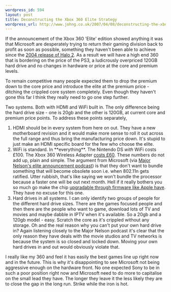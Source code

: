 ```yaml
---
wordpress_id: 594
layout: post
title: Deconstructing the Xbox 360 Elite Strategy
wordpress_url: http://www.johng.co.uk/2007/04/08/deconstructing-the-xbox-360-elite-strategy/
---
```

If the announcement of the Xbox 360 'Elite' edition showed anything it was that Microsoft are desperately trying to return their gaming division back to profit as soon as possible, something they haven't been able to achieve since the <a href="http://www.gamesindustry.biz/content_page.php?aid=6521">2004 release of Halo 2</a>. As a result we will have a high end 360 that is bordering on the price of the PS3, a ludicrously overpriced 120GB hard drive and no changes in hardware or price at the core and premium levels.

To remain competitive many people expected them to drop the premium down to the core price and introduce the elite at the premium price - ditching the crippled core system completely. Even though they haven't gone this far I think they really need to go one step further.

Two systems. Both with HDMI and WiFi built in. The only difference being the hard drive size - one is 20gb and the other is 120GB, at current core and premium price points. To address these points separately,

<ol>
	<li>HDMI should be in every system from here on out. They have a new motherboard revision and it would make more sense to roll it out across the full range and thus bring the manufacturing price down. It's stupid to just make an HDMI specific board for the few who choose the elite.</li>
	<li>WiFi is standard. In **everything**. The Nintendo DS <em>with</em> WiFi costs £100. The Xbox 360 Wireless Adapter <a href="http://www.game.co.uk/ViewProduct.aspx?cat=11275&amp;mid=327033">costs £60</a>. These numbers do not add up, plain and simple. The argument from Microsoft (via <a href="http://www.majornelson.com/archive/2007/03/27/the-one-about-the-xbox-360-elite.aspx">Major Nelson's elite announcement podcast</a>) is that they don't want to bundle something that will become obsolete soon i.e. when 802.11n gets ratified. Utter rubbish, that's like saying we won't bundle the processor because a faster one will be out next month. Hell if it really bothers you so much go make the chip <a href="http://store.apple.com/1-800-MY-APPLE/WebObjects/AppleStore.woa/wa/RSLID?mco=5F31E0A1&amp;nplm=D4141ZM%2FA">upgradable through firmware like Apple have</a>. They have no excuse for this one.</li>
	<li>Hard drives in all systems. I can only identify two groups of people for the different hard drive sizes. There are the games focused people and then there are the people who want to game, download lots of TV and movies and maybe dabble in IPTV when it's available. So a 20gb and a 120gb model - easy. Scratch the core as it's crippled without any storage. Oh and the real reason why you can't put your own hard drive in? Again listening closely to the Major Nelson podcast it's clear that the only reason they have deals with the movie studios and TV networks is because the system is so closed and locked down. Moving your own hard drives in and out would obviously violate that.</li>
</ol>

I really like my 360 and feel it has easily the best games line up right now and in the future. This is why it's disappointing to see Microsoft not being aggressive enough on the hardware front. No one expected Sony to be in such a poor position right now and Microsoft need to do more to capitalise on the small lead they have. The longer they leave it the less likely they are to close the gap in the long run. Strike while the iron is hot.
